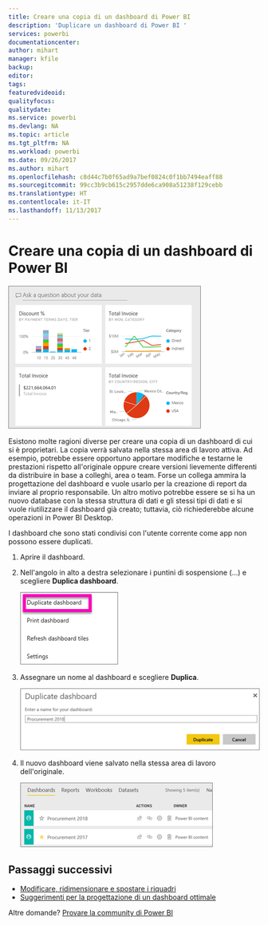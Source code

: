 ```yaml
---
title: Creare una copia di un dashboard di Power BI
description: 'Duplicare un dashboard di Power BI '
services: powerbi
documentationcenter: 
author: mihart
manager: kfile
backup: 
editor: 
tags: 
featuredvideoid: 
qualityfocus: 
qualitydate: 
ms.service: powerbi
ms.devlang: NA
ms.topic: article
ms.tgt_pltfrm: NA
ms.workload: powerbi
ms.date: 09/26/2017
ms.author: mihart
ms.openlocfilehash: c8d44c7b0f65ad9a7bef0824c0f1bb7494eaff88
ms.sourcegitcommit: 99cc3b9cb615c2957dde6ca908a51238f129cebb
ms.translationtype: HT
ms.contentlocale: it-IT
ms.lasthandoff: 11/13/2017
---
```

# <a name="create-a-copy-of-a-power-bi-dashboard"></a>Creare una copia di un dashboard di Power BI
![](media/service-dashboard-copy/power-bi-dashboard.png)

Esistono molte ragioni diverse per creare una copia di un dashboard di cui si è proprietari. La copia verrà salvata nella stessa area di lavoro attiva. Ad esempio, potrebbe essere opportuno apportare modifiche e testarne le prestazioni rispetto all'originale oppure creare versioni lievemente differenti da distribuire in base a colleghi, area o team. Forse un collega ammira la progettazione del dashboard e vuole usarlo per la creazione di report da inviare al proprio responsabile. Un altro motivo potrebbe essere se si ha un nuovo database con la stessa struttura di dati e gli stessi tipi di dati e si vuole riutilizzare il dashboard già creato; tuttavia, ciò richiederebbe alcune operazioni in Power BI Desktop. 

I dashboard che sono stati condivisi con l'utente corrente come app non possono essere duplicati.

1. Aprire il dashboard.
2. Nell'angolo in alto a destra selezionare i puntini di sospensione (...) e scegliere **Duplica dashboard**.
   
   ![](media/service-dashboard-copy/power-bi-dulicate.png)
3. Assegnare un nome al dashboard e scegliere **Duplica**. 
   
   ![](media/service-dashboard-copy/power-bi-name.png)
4. Il nuovo dashboard viene salvato nella stessa area di lavoro dell'originale. 
   
   ![](media/service-dashboard-copy/power-bi-copied.png)

## <a name="next-steps"></a>Passaggi successivi
* [Modificare, ridimensionare e spostare i riquadri](service-dashboard-edit-tile.md) 
* [Suggerimenti per la progettazione di un dashboard ottimale](service-dashboards-design-tips.md) 

Altre domande? [Provare la community di Power BI](http://community.powerbi.com/)

